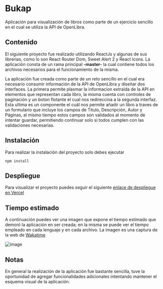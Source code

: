 # Bukap

Aplicación para visualización de libros como parte de un ejercicio sencillo en el cual se utiliza la API de OpenLibra.

## Contenido

El siguiente proyecto fue realizado utilizando ReactJs y algunas de sus librerias, como lo son React Router Dom, Sweet Alert 2 y React Icons. La aplicación consta de un rama principal **-master-** la cual contiene todos los archivos necesarios para el funcionamiento de la misma. 

La aplicación fue creada como parte de un reto sencillo en el cual era necesario consumir información de la API de OpenLibra y diseñar dos interfaces. La primera permite plasmar la informacíon extraída de la API en elementos que representan cada libro, la misma cuenta con controles de paginación y un boton flotante el cual nos redireccina a la segunda interfaz. Esta ultima es un componente el cuál nos permite añadir un libro a traves de un formulario que incluye los campos de Titulo, Descripción, Autor y Páginas, al mismo tiempo estos campos son validados al momento de intentar guardar, permitiendo continuar solo si todos cumplen con las validaciones necesarias.

## Instalación

Para realizar la instalación del proyecto solo debes ejecutar

`npm install`

## Despliegue

Para visualizar el proyecto puedes seguir el siguiente [enlace de despliegue en Vercel](https://bukap-4c12302v8-angelagex.vercel.app/#/)

## Tiempo estimado 

A continuación puedes ver una imagen que expone el tiempo estimado que demoró la aplicación en ser creada; en la misma se puede ver el tiempo empleado en cada lenguaje y en cada archivo. La imagen es una captura de la web de [Wakatime](https://wakatime.com/)

![image](https://user-images.githubusercontent.com/84979429/146220607-c85c7fbc-97fa-4335-9881-83c5b548be58.png)

## Notas

En general la realización de la aplicación fue bastante sencilla, tuve la oportunidad de agregar funcionalidades adicionales intentando mantener el esquema visual de la aplicación. 



